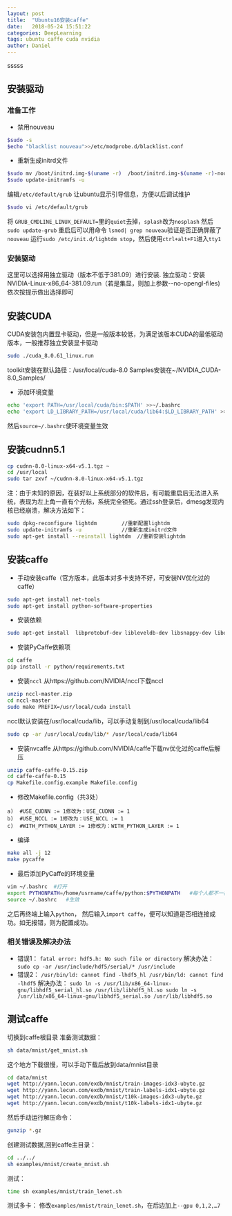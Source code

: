 ```yaml
---
layout: post
title:  "Ubuntu16安装caffe"
date:   2018-05-24 15:51:22
categories: DeepLearning
tags: ubuntu caffe cuda nvidia
author: Daniel
---
```


sssss
## 安装驱动
### 准备工作
* 禁用nouveau
```bash
$sudo -s
$echo "blacklist nouveau">>/etc/modprobe.d/blacklist.conf
```
* 重新生成initrd文件
```bash
$sudo mv /boot/initrd.img-$(uname -r)  /boot/initrd.img-$(uname -r)-nouveau
$sudo update-initramfs -u
```
编辑``/etc/default/grub`` 让ubuntu显示引导信息，方便以后调试维护
```bash
$sudo vi /etc/default/grub
```
将 ``GRUB_CMDLINE_LINUX_DEFAULT=``里的``quiet``去掉，``splash``改为``nosplash``
然后``sudo update-grub``
重启后可以用命令
``lsmod| grep nouveau``验证是否正确屏蔽了``nouveau``
运行``sudo /etc/init.d/lightdm stop``，然后使用``ctrl+alt+F1``进入``tty1``

### 安装驱动
这里可以选择用独立驱动（版本不低于381.09）进行安装.
独立驱动：安装NVIDIA-Linux-x86_64-381.09.run（若是集显，则加上参数--no-opengl-files)
依次按提示做出选择即可
 
## 安装CUDA
CUDA安装包内置显卡驱动，但是一般版本较低，为满足该版本CUDA的最低驱动版本，一般推荐独立安装显卡驱动
```bash
sudo ./cuda_8.0.61_linux.run
```
toolkit安装在默认路径：/usr/local/cuda-8.0
Samples安装在~/NVIDIA_CUDA-8.0_Samples/
* 添加环境变量
```bash
echo 'export PATH=/usr/local/cuda/bin:$PATH' >>~/.bashrc
echo 'export LD_LIBRARY_PATH=/usr/local/cuda/lib64:$LD_LIBRARY_PATH' >>~/.bashrc
```
然后``source~/.bashrc``使环境变量生效

## 安装cudnn5.1
```bash
cp cudnn-8.0-linux-x64-v5.1.tgz ~
cd /usr/local
sudo tar zxvf ~/cudnn-8.0-linux-x64-v5.1.tgz
```
注：由于未知的原因，在装好以上系统部分的软件后，有可能重启后无法进入系统，表现为左上角一直有个光标，系统完全锁死。通过ssh登录后，dmesg发现内核已经崩溃，解决方法如下：
```bash
sudo dpkg-reconfigure lightdm        //重新配置lightdm
sudo update-initramfs -u             //重新生成initrd文件
sudo apt-get install --reinstall lightdm  //重新安装lightdm
```
## 安装caffe
* 手动安装caffe（官方版本，此版本对多卡支持不好，可安装NV优化过的caffe）
```bash
sudo apt-get install net-tools
sudo apt-get install python-software-properties
```
* 安装依赖
```bash
sudo apt-get install  libprotobuf-dev libleveldb-dev libsnappy-dev libopencv-dev libhdf5-serial-dev libgflags-dev libgoogle-glog-dev liblmdb-dev protobuf-compiler libatlas-base-dev python-pip python-dev python-numpy python-scipy python-skimage python-matplotlib python-h5py python-leveldb python-networkx python-pandas python-dateutil python-protobuf python-gflags python-yaml libboost-filesystem-dev libboost-thread-dev gfortran cython python-pil libboost-dev libopenblas-dev libboost-all-dev
```
* 安装PyCaffe依赖项
```bash
cd caffe
pip install -r python/requirements.txt
```
* 安装``nccl``
从https://github.com/NVIDIA/nccl下载nccl
```bash
unzip nccl-master.zip
cd nccl-master
sudo make PREFIX=/usr/local/cuda install
```
nccl默认安装在/usr/local/cuda/lib，可以手动复制到/usr/local/cuda/lib64
```bash
sudo cp -ar /usr/local/cuda/lib/* /usr/local/cuda/lib64
```
* 安装nvcaffe
从https://github.com/NVIDIA/caffe下载nv优化过的caffe后解压
```bash
unzip caffe-caffe-0.15.zip
cd caffe-caffe-0.15
cp Makefile.config.example Makefile.config
```
* 修改Makefile.config（共3处）
```
a)  #USE_CUDNN := 1修改为：USE_CUDNN := 1   
b)  #USE_NCCL := 1修改为：USE_NCCL := 1   
c)  #WITH_PYTHON_LAYER := 1修改为：WITH_PYTHON_LAYER := 1   
```
* 编译
```bash
make all -j 12
make pycaffe
```
* 最后添加PyCaffe的环境变量
```bash
vim ~/.bashrc  #打开  
export PYTHONPATH=/home/usrname/caffe/python:$PYTHONPATH   #每个人都不一样，根据caffe所在路径填写
source ~/.bashrc   #生效  
```
之后再终端上输入`python`， 然后输入`import caffe`，便可以知道是否相连接成功。如无报错，则为配置成功。

### 相关错误及解决办法
* 错误1：
``fatal error: hdf5.h: No such file or directory``
解决办法：
``sudo cp -ar /usr/include/hdf5/serial/* /usr/include``
* 错误2：
``
/usr/bin/ld: cannot find -lhdf5_hl
/usr/bin/ld: cannot find -lhdf5
``
解决办法：
``
sudo ln -s /usr/lib/x86_64-linux-gnu/libhdf5_serial_hl.so /usr/lib/libhdf5_hl.so
sudo ln -s /usr/lib/x86_64-linux-gnu/libhdf5_serial.so /usr/lib/libhdf5.so
``

## 测试caffe
切换到caffe根目录
准备测试数据：
```bash
sh data/mnist/get_mnist.sh
```
这个地方下载很慢，可以手动下载后放到data/mnist目录
```bash
cd data/mnist
wget http://yann.lecun.com/exdb/mnist/train-images-idx3-ubyte.gz
wget http://yann.lecun.com/exdb/mnist/train-labels-idx1-ubyte.gz
wget http://yann.lecun.com/exdb/mnist/t10k-images-idx3-ubyte.gz
wget http://yann.lecun.com/exdb/mnist/t10k-labels-idx1-ubyte.gz
```
然后手动运行解压命令：
```bash
gunzip *.gz
```
创建测试数据,回到caffe主目录：
```bash
cd ../../
sh examples/mnist/create_mnist.sh
```
测试：
```bash
time sh examples/mnist/train_lenet.sh
```
测试多卡：
修改``examples/mnist/train_lenet.sh``，在后边加上``--gpu 0,1,2,…7``
